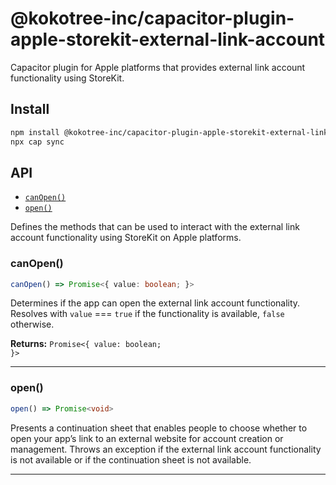 # @kokotree-inc/capacitor-plugin-apple-storekit-external-link-account

Capacitor plugin for Apple platforms that provides external link account functionality using StoreKit.

## Install

```bash
npm install @kokotree-inc/capacitor-plugin-apple-storekit-external-link-account
npx cap sync
```

## API

<docgen-index>

- [`canOpen()`](#canopen)
- [`open()`](#open)

</docgen-index>

<docgen-api>
<!--Update the source file JSDoc comments and rerun docgen to update the docs below-->

Defines the methods that can be used to interact with the external link account functionality using StoreKit on Apple platforms.

### canOpen()

```typescript
canOpen() => Promise<{ value: boolean; }>
```

Determines if the app can open the external link account functionality.
Resolves with `value` === `true` if the functionality is available, `false` otherwise.

**Returns:** <code>Promise&lt;{ value: boolean; }&gt;</code>

---

### open()

```typescript
open() => Promise<void>
```

Presents a continuation sheet that enables people to choose whether to open your app’s link to an external website for account creation or management.
Throws an exception if the external link account functionality is not available or if the continuation sheet is not available.

---

</docgen-api>
